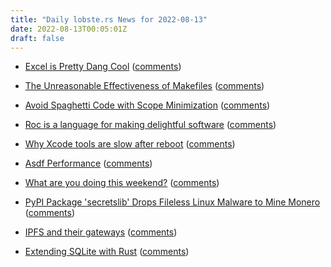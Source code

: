 ```yaml
---
title: "Daily lobste.rs News for 2022-08-13"
date: 2022-08-13T00:05:01Z
draft: false
---
```






- [Excel is Pretty Dang Cool](https://buttondown.email/hillelwayne/archive/excel-is-pretty-dang-cool/)
  ([comments](https://lobste.rs/s/vplt6d/excel_is_pretty_dang_cool))



- [The Unreasonable Effectiveness of Makefiles](https://matt-rickard.com/the-unreasonable-effectiveness-of-makefiles)
  ([comments](https://lobste.rs/s/sq9h3p/unreasonable_effectiveness_makefiles))



- [Avoid Spaghetti Code with Scope Minimization](https://massimo-nazaria.github.io/blog/2022/02/10/avoid-spaghetti-code-with-scope-minimization.html)
  ([comments](https://lobste.rs/s/hpfdag/avoid_spaghetti_code_with_scope))



- [Roc is a language for making delightful software](https://github.com/roc-lang/roc)
  ([comments](https://lobste.rs/s/vnjt6x/roc_is_language_for_making_delightful))



- [Why Xcode tools are slow after reboot](https://lapcatsoftware.com/articles/xcrun.html)
  ([comments](https://lobste.rs/s/qjtmsl/why_xcode_tools_are_slow_after_reboot))



- [Asdf Performance](http://stratus3d.com/blog/2022/08/11/asdf-performance/)
  ([comments](https://lobste.rs/s/kahh2j/asdf_performance))



- [What are you doing this weekend?]()
  ([comments](https://lobste.rs/s/g6za1g/what_are_you_doing_this_weekend))



- [PyPI Package 'secretslib' Drops Fileless Linux Malware to Mine Monero](https://blog.sonatype.com/pypi-package-secretslib-drops-fileless-linux-malware-to-mine-monero)
  ([comments](https://lobste.rs/s/qsu4gx/pypi_package_secretslib_drops_fileless))



- [IPFS and their gateways](https://daniel.haxx.se/blog/2022/08/10/ipfs-and-their-gateways/)
  ([comments](https://lobste.rs/s/fb5bd1/ipfs_their_gateways))



- [Extending SQLite with Rust](https://ricardoanderegg.com/posts/extending-sqlite-with-rust/)
  ([comments](https://lobste.rs/s/aej29d/extending_sqlite_with_rust))



